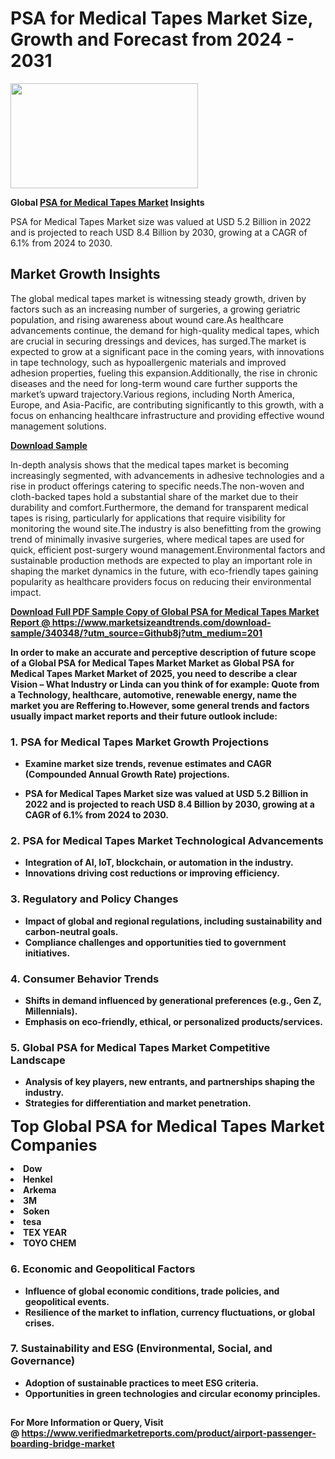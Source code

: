 <H1>PSA for Medical Tapes Market Size, Growth and Forecast from 2024 - 2031</H1><img class="aligncenter size-medium wp-image-584254" src="https://thirdeyenews.in/wp-content/uploads/2024/09/Global-Market-Research-300x168.jpeg" alt="" width="300" height="168" /><p><strong>Global&nbsp;<a href="https://www.marketsizeandtrends.com/download-sample/340348/?utm_source=Github8j?utm_medium=201">PSA for Medical Tapes Market</a> Insights</strong></p><p>PSA for Medical Tapes Market size was valued at USD 5.2 Billion in 2022 and is projected to reach USD 8.4 Billion by 2030, growing at a CAGR of 6.1% from 2024 to 2030.</p><p><h2>Market Growth Insights</h2> <p>The global medical tapes market is witnessing steady growth, driven by factors such as an increasing number of surgeries, a growing geriatric population, and rising awareness about wound care.As healthcare advancements continue, the demand for high-quality medical tapes, which are crucial in securing dressings and devices, has surged.The market is expected to grow at a significant pace in the coming years, with innovations in tape technology, such as hypoallergenic materials and improved adhesion properties, fueling this expansion.Additionally, the rise in chronic diseases and the need for long-term wound care further supports the market’s upward trajectory.Various regions, including North America, Europe, and Asia-Pacific, are contributing significantly to this growth, with a focus on enhancing healthcare infrastructure and providing effective wound management solutions.</p> <p><strong><a href="#">Download Sample</a></strong></p> <p>In-depth analysis shows that the medical tapes market is becoming increasingly segmented, with advancements in adhesive technologies and a rise in product offerings catering to specific needs.The non-woven and cloth-backed tapes hold a substantial share of the market due to their durability and comfort.Furthermore, the demand for transparent medical tapes is rising, particularly for applications that require visibility for monitoring the wound site.The industry is also benefitting from the growing trend of minimally invasive surgeries, where medical tapes are used for quick, efficient post-surgery wound management.Environmental factors and sustainable production methods are expected to play an important role in shaping the market dynamics in the future, with eco-friendly tapes gaining popularity as healthcare providers focus on reducing their environmental impact.</p> <p><strong><a href="#"></p><p><span class=""><strong>Download Full PDF Sample Copy of Global PSA for Medical Tapes Market Report</strong> @ <a href="https://www.marketsizeandtrends.com/download-sample/340348/?utm_source=Github8j?utm_medium=201" target="_blank">https://www.marketsizeandtrends.com/download-sample/340348/?utm_source=Github8j?utm_medium=201</a></span></p><p>In order to make an accurate and perceptive description of future scope of a Global&nbsp;PSA for Medical Tapes Market Market as Global&nbsp;PSA for Medical Tapes Market Market of 2025, you need to describe a clear Vision &ndash; What Industry or Linda can you think of for example: Quote from a Technology, healthcare, automotive, renewable energy, name the market you are Reffering to.However, some general trends and factors usually impact market reports and their future outlook include:</p><h3>1.&nbsp;<strong>PSA for Medical Tapes Market Growth Projections</strong></h3><ul><li>Examine market size trends, revenue estimates and CAGR (Compounded Annual Growth Rate) projections.</li><li><p>PSA for Medical Tapes Market size was valued at USD 5.2 Billion in 2022 and is projected to reach USD 8.4 Billion by 2030, growing at a CAGR of 6.1% from 2024 to 2030.</p></li></ul><h3>2.&nbsp;<strong>PSA for Medical Tapes Market Technological Advancements</strong></h3><ul><li>Integration of AI, IoT, blockchain, or automation in the industry.</li><li>Innovations driving cost reductions or improving efficiency.</li></ul><h3>3.&nbsp;<strong>Regulatory and Policy Changes</strong></h3><ul><li>Impact of global and regional regulations, including sustainability and carbon-neutral goals.</li><li>Compliance challenges and opportunities tied to government initiatives.</li></ul><h3>4.&nbsp;<strong>Consumer Behavior Trends</strong></h3><ul><li>Shifts in demand influenced by generational preferences (e.g., Gen Z, Millennials).</li><li>Emphasis on eco-friendly, ethical, or personalized products/services.</li></ul><h3>5.&nbsp;<strong>Global PSA for Medical Tapes Market Competitive Landscape</strong></h3><ul><li>Analysis of key players, new entrants, and partnerships shaping the industry.</li><li>Strategies for differentiation and market penetration.</li></ul><p data-pm-slice="1 1 []"><span style="color: inherit; font-family: inherit; font-size: 25px;">Top Global PSA for Medical Tapes Market Companies</span></p><div class="" data-test-id=""><p><li>Dow</li><li> Henkel</li><li> Arkema</li><li> 3M</li><li> Soken</li><li> tesa</li><li> TEX YEAR</li><li> TOYO CHEM</li></p></div><h3>6.&nbsp;<strong>Economic and Geopolitical Factors</strong></h3><ul><li>Influence of global economic conditions, trade policies, and geopolitical events.</li><li>Resilience of the market to inflation, currency fluctuations, or global crises.</li></ul><h3>7.&nbsp;<strong>Sustainability and ESG (Environmental, Social, and Governance)</strong></h3><ul><li>Adoption of sustainable practices to meet ESG criteria.</li><li>Opportunities in green technologies and circular economy principles.</li></ul><h2><strong style="font-size: 14px;">For More Information or Query, Visit @&nbsp;</strong><a style="background-color: #ffffff; font-size: 14px;" href="https://www.marketsizeandtrends.com/report/psa-for-medical-tapes-market/" target="_blank">https://www.verifiedmarketreports.com/product/airport-passenger-boarding-bridge-market</a></h2>